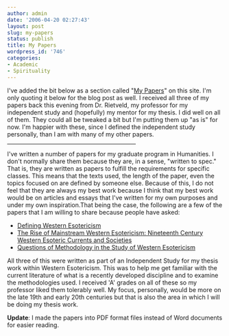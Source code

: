 ```yaml
---
author: admin
date: '2006-04-20 02:27:43'
layout: post
slug: my-papers
status: publish
title: My Papers
wordpress_id: '746'
categories:
- Academic
- Spirituality
---
```

I've added the bit below as a section called "<a href="/?page_id=745">My Papers</a>" on this site. I'm only quoting it below for the blog post as well. I received all three of my papers back this evening from Dr. Rietveld, my professor for my independent study and (hopefully) my mentor for my thesis. I did well on all of them. They could all be tweaked a bit but I'm putting them up "as is" for now. I'm happier with these, since I defined the independent study personally, than I am with many of my other papers.

<hr width="300" />I've written a number of papers for my graduate program in Humanities. I don't normally share them because they are, in a sense, "written to spec." That is, they are written as papers to fulfill the requirements for specific classes. This means that the texts used, the length of the paper, even the topics focused on are defined by someone else. Because of this, I do not feel that they are always my best work because I think that my best work would be on articles and essays that I've written for my own purposes and under my own inspiration.That being the case, the following are a few of the papers that I am willing to share because people have asked:
<ul>
	<li><a href="/papers/594-1-Defining_Western_Esotericism.pdf"> Defining Western Esotericism</a></li>
	<li><a href="/papers/594-2-The_Rise_of_Mainstream_Western_Esotericism.pdf">The Rise of Mainstream Western Esotericism: Nineteenth Century Western Esoteric Currents and Societies</a></li>
	<li><a href="/papers/594-3-Questions_of_Methodology.pdf">Questions of Methodology in the Study of Western Esotericism</a></li>
</ul>
All three of this were written as part of an Independent Study for my thesis work within Western Esotericism. This was to help me get familiar with the current literature of what is a recently developed discipline and to examine the methodologies used. I received 'A' grades on all of these so my professor liked them tolerably well. My focus, personally, would be more on the late 19th and early 20th centuries but that is also the area in which I will be doing my thesis work.

<strong>Update</strong>: I made the papers into PDF format files instead of Word documents for easier reading.
